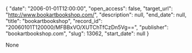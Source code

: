 {
  "date": "2006-01-01T12:00:00", 
  "open_access": false, 
  "target_url": "http://www.bookartbookshop.com/", 
  "description": null, 
  "end_date": null, 
  "title": "bookartbookshop", 
  "record_id": "20060101T120000/MFBBxVO/XUTChTfCzDn5Vg==", 
  "publisher": "bookartbookshop.com", 
  "slug": 13062, 
  "start_date": null
}

None